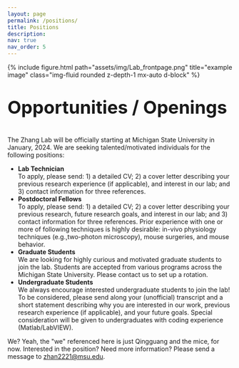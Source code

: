 ```yaml
---
layout: page
permalink: /positions/
title: Positions
description:
nav: true
nav_order: 5
---
```


<div class="row">
    <div class="col-sm mt-3 mt-md-0">
        {% include figure.html path="assets/img/Lab_frontpage.png" title="example image" class="img-fluid rounded z-depth-1 mx-auto d-block" %}
    </div>
</div>
<div class="caption">
    <p style = "font-size:40px"><strong> Opportunities / Openings </strong> </p>
</div>

The Zhang Lab will be officially starting at Michigan State University in January, 2024. We are seeking talented/motivated individuals for the following positions:<br>
* <strong> Lab Technician </strong> <br>
To apply, please send: 1) a detailed CV; 2) a cover letter describing your previous research experience (if applicable), and interest in our lab; and 3) contact information for three references.
* <strong> Postdoctoral Fellows </strong> <br>
To apply, please send: 1) a detailed CV; 2) a cover letter describing your previous research, future research goals, and interest in our lab; and 3) contact information for three references. Prior experience with one or more of following techniques is highly desirable: in-vivo physiology techniques (e.g.,two-photon microscopy), mouse surgeries, and mouse behavior. 
* <strong>  Graduate Students </strong> <br>
We are looking for highly curious and motivated graduate students to join the lab. Students are accepted from various programs across the Michigan State University. Please contact us to set up a rotation. 
* <strong>  Undergraduate Students </strong> <br>
We always encourage interested undergraduate students to join the lab! To be considered, please send along your (unofficial) transcript and a short statement describing why you are interested in our work, previous research experience (if applicable), and your future goals. Special consideration will be given to undergraduates with coding experience (Matlab/LabVIEW).<br>

We? Yeah, the "we" referenced here is just Qingguang and the mice, for now. Interested in the position? Need more information? Please send a message to zhan2221@msu.edu.
